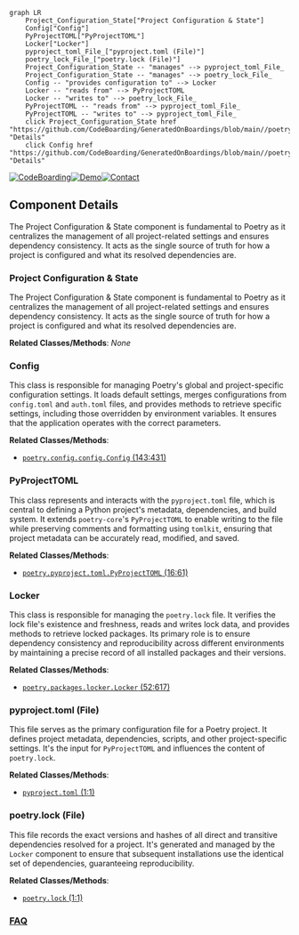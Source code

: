 ```mermaid
graph LR
    Project_Configuration_State["Project Configuration & State"]
    Config["Config"]
    PyProjectTOML["PyProjectTOML"]
    Locker["Locker"]
    pyproject_toml_File_["pyproject.toml (File)"]
    poetry_lock_File_["poetry.lock (File)"]
    Project_Configuration_State -- "manages" --> pyproject_toml_File_
    Project_Configuration_State -- "manages" --> poetry_lock_File_
    Config -- "provides configuration to" --> Locker
    Locker -- "reads from" --> PyProjectTOML
    Locker -- "writes to" --> poetry_lock_File_
    PyProjectTOML -- "reads from" --> pyproject_toml_File_
    PyProjectTOML -- "writes to" --> pyproject_toml_File_
    click Project_Configuration_State href "https://github.com/CodeBoarding/GeneratedOnBoardings/blob/main//poetry/Project_Configuration_State.md" "Details"
    click Config href "https://github.com/CodeBoarding/GeneratedOnBoardings/blob/main//poetry/Config.md" "Details"
```
[![CodeBoarding](https://img.shields.io/badge/Generated%20by-CodeBoarding-9cf?style=flat-square)](https://github.com/CodeBoarding/CodeBoarding)[![Demo](https://img.shields.io/badge/Try%20our-Demo-blue?style=flat-square)](https://www.codeboarding.org/demo)[![Contact](https://img.shields.io/badge/Contact%20us%20-%20contact@codeboarding.org-lightgrey?style=flat-square)](mailto:contact@codeboarding.org)

## Component Details

The Project Configuration & State component is fundamental to Poetry as it centralizes the management of all project-related settings and ensures dependency consistency. It acts as the single source of truth for how a project is configured and what its resolved dependencies are.

### Project Configuration & State
The Project Configuration & State component is fundamental to Poetry as it centralizes the management of all project-related settings and ensures dependency consistency. It acts as the single source of truth for how a project is configured and what its resolved dependencies are.


**Related Classes/Methods**: _None_

### Config
This class is responsible for managing Poetry's global and project-specific configuration settings. It loads default settings, merges configurations from `config.toml` and `auth.toml` files, and provides methods to retrieve specific settings, including those overridden by environment variables. It ensures that the application operates with the correct parameters.


**Related Classes/Methods**:

- <a href="https://github.com/python-poetry/poetry/blob/master/src/poetry/config/config.py#L143-L431" target="_blank" rel="noopener noreferrer">`poetry.config.config.Config` (143:431)</a>


### PyProjectTOML
This class represents and interacts with the `pyproject.toml` file, which is central to defining a Python project's metadata, dependencies, and build system. It extends `poetry-core`'s `PyProjectTOML` to enable writing to the file while preserving comments and formatting using `tomlkit`, ensuring that project metadata can be accurately read, modified, and saved.


**Related Classes/Methods**:

- <a href="https://github.com/python-poetry/poetry/blob/master/src/poetry/pyproject/toml.py#L16-L61" target="_blank" rel="noopener noreferrer">`poetry.pyproject.toml.PyProjectTOML` (16:61)</a>


### Locker
This class is responsible for managing the `poetry.lock` file. It verifies the lock file's existence and freshness, reads and writes lock data, and provides methods to retrieve locked packages. Its primary role is to ensure dependency consistency and reproducibility across different environments by maintaining a precise record of all installed packages and their versions.


**Related Classes/Methods**:

- <a href="https://github.com/python-poetry/poetry/blob/master/src/poetry/packages/locker.py#L52-L617" target="_blank" rel="noopener noreferrer">`poetry.packages.locker.Locker` (52:617)</a>


### pyproject.toml (File)
This file serves as the primary configuration file for a Poetry project. It defines project metadata, dependencies, scripts, and other project-specific settings. It's the input for `PyProjectTOML` and influences the content of `poetry.lock`.


**Related Classes/Methods**:

- <a href="https://github.com/python-poetry/poetry/blob/master/src/poetry/pyproject/toml.py#L1-L1" target="_blank" rel="noopener noreferrer">`pyproject.toml` (1:1)</a>


### poetry.lock (File)
This file records the exact versions and hashes of all direct and transitive dependencies resolved for a project. It's generated and managed by the `Locker` component to ensure that subsequent installations use the identical set of dependencies, guaranteeing reproducibility.


**Related Classes/Methods**:

- <a href="https://github.com/python-poetry/poetry/blob/master/src/poetry/poetry.py#L1-L1" target="_blank" rel="noopener noreferrer">`poetry.lock` (1:1)</a>




### [FAQ](https://github.com/CodeBoarding/GeneratedOnBoardings/tree/main?tab=readme-ov-file#faq)